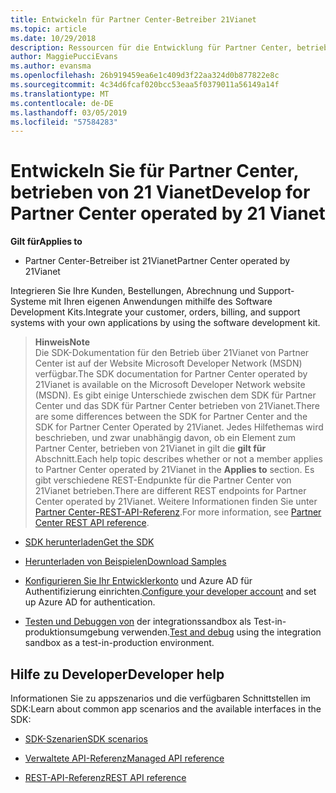 ```yaml
---
title: Entwickeln für Partner Center-Betreiber 21Vianet
ms.topic: article
ms.date: 10/29/2018
description: Ressourcen für die Entwicklung für Partner Center, betrieben von 21Vianet
author: MaggiePucciEvans
ms.author: evansma
ms.openlocfilehash: 26b919459ea6e1c409d3f22aa324d0b877822e8c
ms.sourcegitcommit: 4c34d6fcaf020bcc53eaa5f0379011a56149a14f
ms.translationtype: MT
ms.contentlocale: de-DE
ms.lasthandoff: 03/05/2019
ms.locfileid: "57584283"
---
```

# <a name="develop-for-partner-center-operated-by-21-vianet"></a><span data-ttu-id="f9c08-103">Entwickeln Sie für Partner Center, betrieben von 21 Vianet</span><span class="sxs-lookup"><span data-stu-id="f9c08-103">Develop for Partner Center operated by 21 Vianet</span></span>

<span data-ttu-id="f9c08-104">**Gilt für**</span><span class="sxs-lookup"><span data-stu-id="f9c08-104">**Applies to**</span></span>

-   <span data-ttu-id="f9c08-105">Partner Center-Betreiber ist 21Vianet</span><span class="sxs-lookup"><span data-stu-id="f9c08-105">Partner Center operated by 21Vianet</span></span>


<span data-ttu-id="f9c08-106">Integrieren Sie Ihre Kunden, Bestellungen, Abrechnung und Support-Systeme mit Ihren eigenen Anwendungen mithilfe des Software Development Kits.</span><span class="sxs-lookup"><span data-stu-id="f9c08-106">Integrate your customer, orders, billing, and support systems with your own applications by using the software development kit.</span></span>

><span data-ttu-id="f9c08-107">**Hinweis**</span><span class="sxs-lookup"><span data-stu-id="f9c08-107">**Note**</span></span><br> <span data-ttu-id="f9c08-108">Die SDK-Dokumentation für den Betrieb über 21Vianet von Partner Center ist auf der Website Microsoft Developer Network (MSDN) verfügbar.</span><span class="sxs-lookup"><span data-stu-id="f9c08-108">The SDK documentation for Partner Center operated by 21Vianet is available on the Microsoft Developer Network website (MSDN).</span></span> <span data-ttu-id="f9c08-109">Es gibt einige Unterschiede zwischen dem SDK für Partner Center und das SDK für Partner Center betrieben von 21Vianet.</span><span class="sxs-lookup"><span data-stu-id="f9c08-109">There are some differences between the SDK for Partner Center and the SDK for Partner Center Operated by 21Vianet.</span></span>
<span data-ttu-id="f9c08-110">Jedes Hilfethemas wird beschrieben, und zwar unabhängig davon, ob ein Element zum Partner Center, betrieben von 21Vianet in gilt die **gilt für** Abschnitt.</span><span class="sxs-lookup"><span data-stu-id="f9c08-110">Each help topic describes whether or not a member applies to Partner Center operated by 21Vianet in the **Applies to** section.</span></span> <span data-ttu-id="f9c08-111">Es gibt verschiedene REST-Endpunkte für die Partner Center von 21Vianet betrieben.</span><span class="sxs-lookup"><span data-stu-id="f9c08-111">There are different REST endpoints for Partner Center operated by 21Vianet.</span></span> <span data-ttu-id="f9c08-112">Weitere Informationen finden Sie unter [Partner Center-REST-API-Referenz](https://msdn.microsoft.com/en-us/library/partnercenter/mt667943.aspx).</span><span class="sxs-lookup"><span data-stu-id="f9c08-112">For more information, see [Partner Center REST API reference](https://msdn.microsoft.com/en-us/library/partnercenter/mt667943.aspx).</span></span>


-   [<span data-ttu-id="f9c08-113">SDK herunterladen</span><span class="sxs-lookup"><span data-stu-id="f9c08-113">Get the SDK</span></span>](https://go.microsoft.com/fwlink/p/?LinkID=746681)

-   [<span data-ttu-id="f9c08-114">Herunterladen von Beispielen</span><span class="sxs-lookup"><span data-stu-id="f9c08-114">Download Samples</span></span>](https://msdn.microsoft.com/library/partnercenter/mt634711.aspx)

-   <span data-ttu-id="f9c08-115">[Konfigurieren Sie Ihr Entwicklerkonto](https://msdn.microsoft.com/library/partnercenter/mt634709.aspx) und Azure AD für Authentifizierung einrichten.</span><span class="sxs-lookup"><span data-stu-id="f9c08-115">[Configure your developer account](https://msdn.microsoft.com/library/partnercenter/mt634709.aspx) and set up Azure AD for authentication.</span></span> 

-   <span data-ttu-id="f9c08-116">[Testen und Debuggen von](https://msdn.microsoft.com/library/partnercenter/mt634717.aspx) der integrationssandbox als Test-in-produktionsumgebung verwenden.</span><span class="sxs-lookup"><span data-stu-id="f9c08-116">[Test and debug](https://msdn.microsoft.com/library/partnercenter/mt634717.aspx) using the integration sandbox as a test-in-production environment.</span></span>

## <a name="developer-help"></a><span data-ttu-id="f9c08-117">Hilfe zu Developer</span><span class="sxs-lookup"><span data-stu-id="f9c08-117">Developer help</span></span>
<span data-ttu-id="f9c08-118">Informationen Sie zu appszenarios und die verfügbaren Schnittstellen im SDK:</span><span class="sxs-lookup"><span data-stu-id="f9c08-118">Learn about common app scenarios and the available interfaces in the SDK:</span></span>

-   [<span data-ttu-id="f9c08-119">SDK-Szenarien</span><span class="sxs-lookup"><span data-stu-id="f9c08-119">SDK scenarios</span></span>](https://msdn.microsoft.com/library/partnercenter/mt634715.aspx)

-   [<span data-ttu-id="f9c08-120">Verwaltete API-Referenz</span><span class="sxs-lookup"><span data-stu-id="f9c08-120">Managed API reference</span></span>](https://msdn.microsoft.com/library/partnercenter/mt635943.aspx)

-   [<span data-ttu-id="f9c08-121">REST-API-Referenz</span><span class="sxs-lookup"><span data-stu-id="f9c08-121">REST API reference</span></span>](https://msdn.microsoft.com/library/partnercenter/mt667943.aspx)